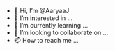 - 👋 Hi, I’m @AaryaaJ
- 👀 I’m interested in  ...
- 🌱 I’m currently learning ...
- 💞️ I’m looking to collaborate on ...
- 📫 How to reach me ...

<!---
AaryaaJ/AaryaaJ is a ✨ special ✨ repository because its `README.md` (this file) appears on your GitHub profile.
You can click the Preview link to take a look at your changes.
--->
